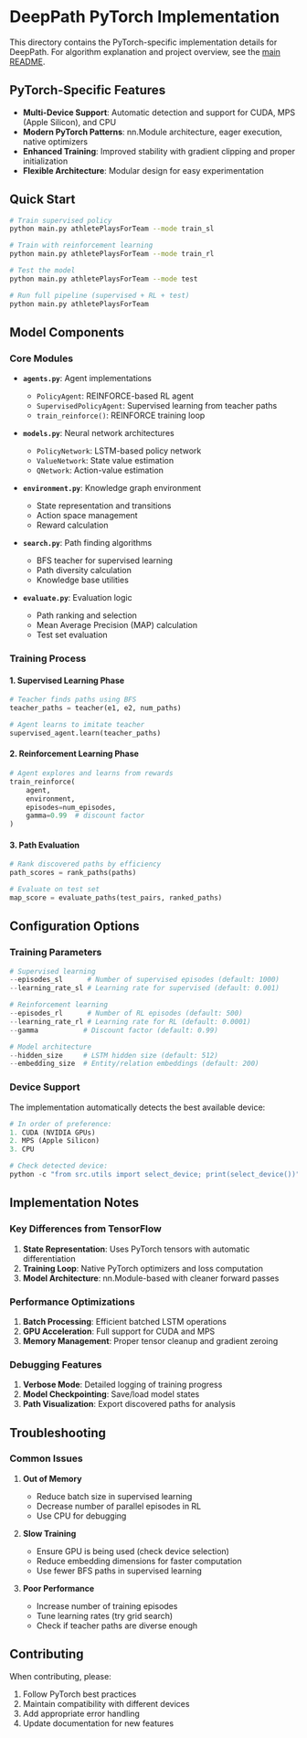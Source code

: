 # DeepPath PyTorch Implementation

This directory contains the PyTorch-specific implementation details for DeepPath. For algorithm explanation and project overview, see the [main README](../README.md).

## PyTorch-Specific Features

- **Multi-Device Support**: Automatic detection and support for CUDA, MPS (Apple Silicon), and CPU
- **Modern PyTorch Patterns**: nn.Module architecture, eager execution, native optimizers
- **Enhanced Training**: Improved stability with gradient clipping and proper initialization
- **Flexible Architecture**: Modular design for easy experimentation

## Quick Start

```bash
# Train supervised policy
python main.py athletePlaysForTeam --mode train_sl

# Train with reinforcement learning
python main.py athletePlaysForTeam --mode train_rl

# Test the model
python main.py athletePlaysForTeam --mode test

# Run full pipeline (supervised + RL + test)
python main.py athletePlaysForTeam
```

## Model Components

### Core Modules

- **`agents.py`**: Agent implementations
  - `PolicyAgent`: REINFORCE-based RL agent
  - `SupervisedPolicyAgent`: Supervised learning from teacher paths
  - `train_reinforce()`: REINFORCE training loop

- **`models.py`**: Neural network architectures
  - `PolicyNetwork`: LSTM-based policy network
  - `ValueNetwork`: State value estimation
  - `QNetwork`: Action-value estimation

- **`environment.py`**: Knowledge graph environment
  - State representation and transitions
  - Action space management
  - Reward calculation

- **`search.py`**: Path finding algorithms
  - BFS teacher for supervised learning
  - Path diversity calculation
  - Knowledge base utilities

- **`evaluate.py`**: Evaluation logic
  - Path ranking and selection
  - Mean Average Precision (MAP) calculation
  - Test set evaluation

### Training Process

#### 1. Supervised Learning Phase
```python
# Teacher finds paths using BFS
teacher_paths = teacher(e1, e2, num_paths)

# Agent learns to imitate teacher
supervised_agent.learn(teacher_paths)
```

#### 2. Reinforcement Learning Phase
```python
# Agent explores and learns from rewards
train_reinforce(
    agent,
    environment,
    episodes=num_episodes,
    gamma=0.99  # discount factor
)
```

#### 3. Path Evaluation
```python
# Rank discovered paths by efficiency
path_scores = rank_paths(paths)

# Evaluate on test set
map_score = evaluate_paths(test_pairs, ranked_paths)
```

## Configuration Options

### Training Parameters
```python
# Supervised learning
--episodes_sl      # Number of supervised episodes (default: 1000)
--learning_rate_sl # Learning rate for supervised (default: 0.001)

# Reinforcement learning  
--episodes_rl      # Number of RL episodes (default: 500)
--learning_rate_rl # Learning rate for RL (default: 0.0001)
--gamma           # Discount factor (default: 0.99)

# Model architecture
--hidden_size     # LSTM hidden size (default: 512)
--embedding_size  # Entity/relation embeddings (default: 200)
```

### Device Support

The implementation automatically detects the best available device:

```python
# In order of preference:
1. CUDA (NVIDIA GPUs)
2. MPS (Apple Silicon)
3. CPU

# Check detected device:
python -c "from src.utils import select_device; print(select_device())"
```

## Implementation Notes

### Key Differences from TensorFlow

1. **State Representation**: Uses PyTorch tensors with automatic differentiation
2. **Training Loop**: Native PyTorch optimizers and loss computation
3. **Model Architecture**: nn.Module-based with cleaner forward passes

### Performance Optimizations

1. **Batch Processing**: Efficient batched LSTM operations
2. **GPU Acceleration**: Full support for CUDA and MPS
3. **Memory Management**: Proper tensor cleanup and gradient zeroing

### Debugging Features

1. **Verbose Mode**: Detailed logging of training progress
2. **Model Checkpointing**: Save/load model states
3. **Path Visualization**: Export discovered paths for analysis

## Troubleshooting

### Common Issues

1. **Out of Memory**
   - Reduce batch size in supervised learning
   - Decrease number of parallel episodes in RL
   - Use CPU for debugging

2. **Slow Training**
   - Ensure GPU is being used (check device selection)
   - Reduce embedding dimensions for faster computation
   - Use fewer BFS paths in supervised learning

3. **Poor Performance**
   - Increase number of training episodes
   - Tune learning rates (try grid search)
   - Check if teacher paths are diverse enough

## Contributing

When contributing, please:
1. Follow PyTorch best practices
2. Maintain compatibility with different devices
3. Add appropriate error handling
4. Update documentation for new features